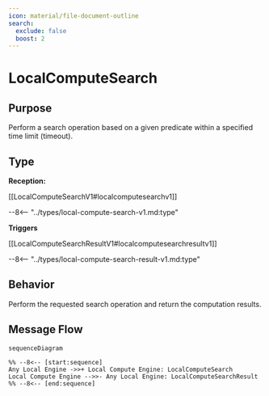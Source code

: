 ```yaml
---
icon: material/file-document-outline
search:
  exclude: false
  boost: 2
---
```


<div class="message" markdown>

# LocalComputeSearch

## Purpose

<!-- --8<-- [start:purpose] -->
Perform a search operation based on a given predicate within a specified time limit (timeout).
<!-- --8<-- [end:purpose] -->

## Type

<!-- --8<-- [start:type] -->
**Reception:**

[[LocalComputeSearchV1#localcomputesearchv1]]

--8<-- "../types/local-compute-search-v1.md:type"

**Triggers**

[[LocalComputeSearchResultV1#localcomputesearchresultv1]]

--8<-- "../types/local-compute-search-result-v1.md:type"

<!-- --8<-- [end:type] -->

## Behavior

<!-- --8<-- [start:behavior] -->
Perform the requested search operation and return the computation results.
<!-- --8<-- [end:behavior] -->

## Message Flow

<!-- --8<-- [start:messages] -->
```mermaid
sequenceDiagram

%% --8<-- [start:sequence]
Any Local Engine ->>+ Local Compute Engine: LocalComputeSearch
Local Compute Engine -->>- Any Local Engine: LocalComputeSearchResult
%% --8<-- [end:sequence]
```

<!-- --8<-- [end:messages] -->

</div>
